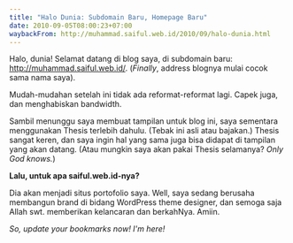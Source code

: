 ```yaml
---
title: "Halo Dunia: Subdomain Baru, Homepage Baru"
date: 2010-09-05T08:00:23+07:00
waybackFrom: http://muhammad.saiful.web.id/2010/09/halo-dunia.html
---
```

Halo, dunia! Selamat datang di blog saya, di subdomain baru: http://muhammad.saiful.web.id/. (_Finally_, address blognya mulai cocok sama nama saya).

Mudah-mudahan setelah ini tidak ada reformat-reformat lagi. Capek juga, dan menghabiskan bandwidth.

Sambil menunggu saya membuat tampilan untuk blog ini, saya sementara menggunakan Thesis terlebih dahulu. (Tebak ini asli atau bajakan.) Thesis sangat keren, dan saya ingin hal yang sama juga bisa didapat di tampilan yang akan datang. (Atau mungkin saya akan pakai Thesis selamanya? _Only God knows._)

**Lalu, untuk apa saiful.web.id-nya?**

Dia akan menjadi situs portofolio saya. Well, saya sedang berusaha membangun brand di bidang WordPress theme designer, dan semoga saja Allah swt. memberikan kelancaran dan berkahNya. Amiin.

_So, update your bookmarks now! I'm here!_
